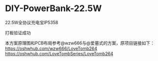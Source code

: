 # DIY-PowerBank-22.5W
22.5W全协议充电宝IP5358

打板验证成功

本方案原理图和PCB布局参考@wzw666与@爱墓式的方案，原项目链接如下：
https://oshwhub.com/wzw666/LoveTomb264
https://oshwhub.com/LoveTombSeries/LoveTomb264
